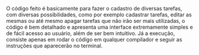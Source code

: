 O código feito é basicamente para fazer o cadastro de diversas tarefas, com diversas possibilidades, como por exemplo cadastrar tarefas, editar as mesmas ou até mesmo apagar tarefas que não irão ser mais utilizadas, o código é bem detalhado e apresenta uma interface extremamente simples e de fácil acesso ao usuário, além de ser bem intuitivo. Já a execução, consiste apenas em rodar o código em qualquer compilador e seguir as instruções que aparecerão no terminal.
